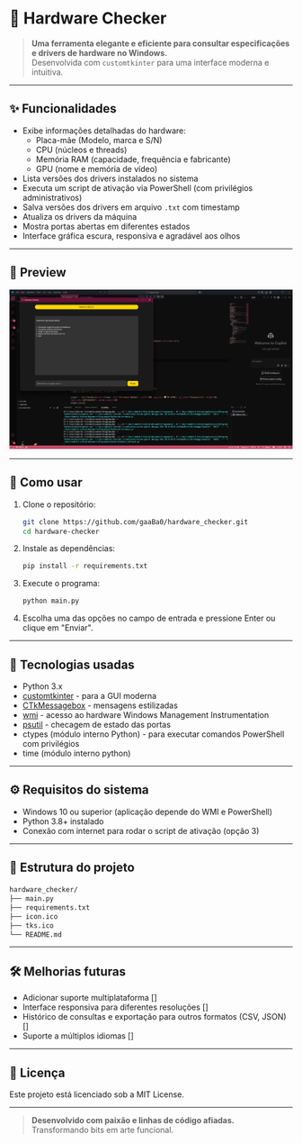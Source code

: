 # 🚀 Hardware Checker

> **Uma ferramenta elegante e eficiente para consultar especificações e drivers de hardware no Windows.**  
> Desenvolvida com `customtkinter` para uma interface moderna e intuitiva.

---

## ✨ Funcionalidades

- Exibe informações detalhadas do hardware:  
  - Placa-mãe (Modelo, marca e S/N)
  - CPU (núcleos e threads)  
  - Memória RAM (capacidade, frequência e fabricante)  
  - GPU (nome e memória de vídeo)
- Lista versões dos drivers instalados no sistema
- Executa um script de ativação via PowerShell (com privilégios administrativos)
- Salva versões dos drivers em arquivo `.txt` com timestamp
- Atualiza os drivers da máquina
- Mostra portas abertas em diferentes estados
- Interface gráfica escura, responsiva e agradável aos olhos

---

## 📸 Preview

![Preview do app mostrando interface escura com opções de hardware](preview.png)

---

## 🚀 Como usar

1. Clone o repositório:
    ```bash
    git clone https://github.com/gaaBa0/hardware_checker.git
    cd hardware-checker
    ```

2. Instale as dependências:
    ```bash
    pip install -r requirements.txt
    ```

3. Execute o programa:
    ```bash
    python main.py
    ```

4. Escolha uma das opções no campo de entrada e pressione Enter ou clique em "Enviar".

---

## 🎨 Tecnologias usadas

- Python 3.x  
- [customtkinter](https://github.com/TomSchimansky/CustomTkinter) - para a GUI moderna  
- [CTkMessagebox](https://github.com/TomSchimansky/CustomTkinter/tree/master/CTkMessagebox) - mensagens estilizadas  
- [wmi](https://github.com/tjguk/wmi) - acesso ao hardware Windows Management Instrumentation  
- [psutil](https://github.com/giampaolo/psutil) - checagem de estado das portas
- ctypes (módulo interno Python) - para executar comandos PowerShell com privilégios
- time (módulo interno python)

---

## ⚙️ Requisitos do sistema

- Windows 10 ou superior (aplicação depende do WMI e PowerShell)  
- Python 3.8+ instalado  
- Conexão com internet para rodar o script de ativação (opção 3)

---

## 📁 Estrutura do projeto

```
hardware_checker/
├── main.py
├── requirements.txt
├── icon.ico
├── tks.ico
└── README.md
```

---

## 🛠️ Melhorias futuras

- Adicionar suporte multiplataforma []
- Interface responsiva para diferentes resoluções [] 
- Histórico de consultas e exportação para outros formatos (CSV, JSON) [] 
- Suporte a múltiplos idiomas [] 

---

## 📝 Licença

Este projeto está licenciado sob a MIT License.

---

> **Desenvolvido com paixão e linhas de código afiadas.**  
> Transformando bits em arte funcional.
